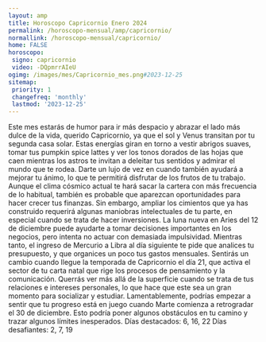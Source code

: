 ```yaml
---
layout: amp
title: Horoscopo Capricornio Enero 2024 
permalink: /horoscopo-mensual/amp/capricornio/
normallink: /horoscopo-mensual/capricornio/
home: FALSE
horoscopo:
 signo: capricornio
 video: -DQpmrrAIeU
ogimg: /images/mes/Capricornio_mes.png#2023-12-25
sitemap:
 priority: 1
 changefreq: 'monthly'
 lastmod: '2023-12-25'
---
```



Este mes estarás de humor para ir más despacio y abrazar el lado más dulce de la vida, querido Capricornio, ya que el sol y Venus transitan por tu segunda casa solar. Estas energías giran en torno a vestir abrigos suaves, tomar tus pumpkin spice lattes y ver los tonos dorados de las hojas que caen mientras los astros te invitan a deleitar tus sentidos y admirar el mundo que te rodea. Darte un lujo de vez en cuando también ayudará a mejorar tu ánimo, lo que te permitirá disfrutar de los frutos de tu trabajo.
Aunque el clima cósmico actual te hará sacar la cartera con más frecuencia de lo habitual, también es probable que aparezcan oportunidades para hacer crecer tus finanzas. Sin embargo, ampliar los cimientos que ya has construido requerirá algunas maniobras intelectuales de tu parte, en especial cuando se trata de hacer inversiones. La luna nueva en Aries del 12 de diciembre puede ayudarte a tomar decisiones importantes en los negocios, pero intenta no actuar con demasiada impulsividad. Mientras tanto, el ingreso de Mercurio a Libra al día siguiente te pide que analices tu presupuesto, y que organices un poco tus gastos mensuales.
Sentirás un cambio cuando llegue la temporada de Capricornio el día 21, que activa el sector de tu carta natal que rige los procesos de pensamiento y la comunicación. Querrás ver más allá de la superficie cuando se trata de tus relaciones e intereses personales, lo que hace que este sea un gran momento para socializar y estudiar.
Lamentablemente, podrías empezar a sentir que tu progreso está en juego cuando Marte comienza a retrogradar el 30 de diciembre. Esto podría poner algunos obstáculos en tu camino y trazar algunos límites inesperados.
Días destacados: 6, 16, 22
Días desafiantes: 2, 7, 19
